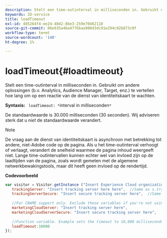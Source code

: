 ```yaml
---
description: Stelt een time-outinterval in milliseconden in. Gebruikt om andere oplossingen (b.v. Analytics, Audience Manager, Target, enz.) te vertellen hoe lang om op een reactie van de dienst van identiteitskaart te wachten.
keywords: ID-service
title: loadTimeout
exl-id: 485264f4-ee24-4042-8be3-259e70462110
source-git-commit: 06e935a4ba4776baa900d3dc91e294c92b873c0f
workflow-type: tm+mt
source-wordcount: '140'
ht-degree: 1%

---
```


# loadTimeout{#loadtimeout}

Stelt een time-outinterval in milliseconden in. Gebruikt om andere oplossingen (b.v. Analytics, Audience Manager, Target, enz.) te vertellen hoe lang om op een reactie van de dienst van identiteitskaart te wachten.

**Syntaxis:** ` loadTimeout: *`interval in milliseconden`*`

De standaardwaarde is 30.000 milliseconden (30 seconden). Wij adviseren sterk dat u *niet* de standaardwaarde verandert.

>[!NOTE]
>
>De vraag aan de dienst van identiteitskaart is asynchroon met betrekking tot andere, niet-Adobe code op de pagina. Als u het time-outinterval verhoogt of verlaagt, verandert de snelheid waarmee de pagina inhoud weergeeft niet. Lange time-outintervallen kunnen echter wel van invloed zijn op de laadtijden van de pagina, zoals wordt gemeten met de algemene netwerkbewakingstools, maar dit heeft geen invloed op de rendertijd.

**Codevoorbeeld**

```js
var visitor = Visitor.getInstance ("Insert Experience Cloud organization ID here",{ 
   trackingServer: "Insert tracking server here here",  //Same as s.trackingServer 
   trackingServerSecure: "Insert secure tracking server here",  //Same as s.trackingServerSecure 
 
   //For CNAME support only. Exclude these variables if you're not using CNAME 
   marketingCloudServer: "Insert tracking server here", 
   marketingCloudServerSecure: "Insert secure tracking server here", 
 
   //Function variable. Example sets the timeout to 10,000 milliseconds (10 seconds). 
   loadTimeout:10000 
});
```
